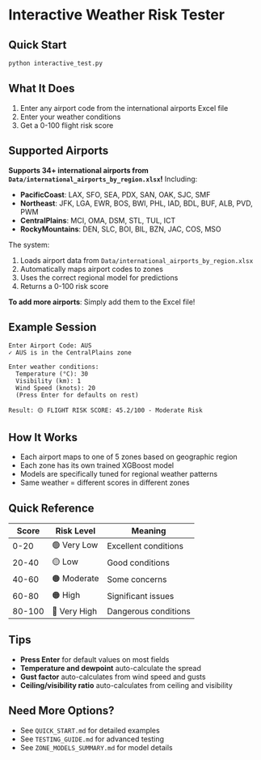 # Interactive Weather Risk Tester

## Quick Start

```bash
python interactive_test.py
```

## What It Does

1. Enter any airport code from the international airports Excel file
2. Enter your weather conditions
3. Get a 0-100 flight risk score

## Supported Airports

**Supports 34+ international airports from `Data/international_airports_by_region.xlsx`!** Including:

- **PacificCoast**: LAX, SFO, SEA, PDX, SAN, OAK, SJC, SMF
- **Northeast**: JFK, LGA, EWR, BOS, BWI, PHL, IAD, BDL, BUF, ALB, PVD, PWM
- **CentralPlains**: MCI, OMA, DSM, STL, TUL, ICT
- **RockyMountains**: DEN, SLC, BOI, BIL, BZN, JAC, COS, MSO

The system:
1. Loads airport data from `Data/international_airports_by_region.xlsx`
2. Automatically maps airport codes to zones
3. Uses the correct regional model for predictions
4. Returns a 0-100 risk score

**To add more airports**: Simply add them to the Excel file!

## Example Session

```
Enter Airport Code: AUS
✓ AUS is in the CentralPlains zone

Enter weather conditions:
  Temperature (°C): 30
  Visibility (km): 1
  Wind Speed (knots): 20
  (Press Enter for defaults on rest)

Result: 🟡 FLIGHT RISK SCORE: 45.2/100 - Moderate Risk
```

## How It Works

- Each airport maps to one of 5 zones based on geographic region
- Each zone has its own trained XGBoost model
- Models are specifically tuned for regional weather patterns
- Same weather = different scores in different zones

## Quick Reference

| Score | Risk Level | Meaning |
|-------|------------|---------|
| 0-20 | 🟢 Very Low | Excellent conditions |
| 20-40 | 🟡 Low | Good conditions |
| 40-60 | 🟠 Moderate | Some concerns |
| 60-80 | 🟠 High | Significant issues |
| 80-100 | 🔴 Very High | Dangerous conditions |

## Tips

- **Press Enter** for default values on most fields
- **Temperature and dewpoint** auto-calculate the spread
- **Gust factor** auto-calculates from wind speed and gusts
- **Ceiling/visibility ratio** auto-calculates from ceiling and visibility

## Need More Options?

- See `QUICK_START.md` for detailed examples
- See `TESTING_GUIDE.md` for advanced testing
- See `ZONE_MODELS_SUMMARY.md` for model details
